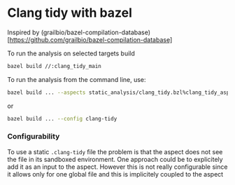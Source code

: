 # Clang tidy with bazel

Inspired by (grailbio/bazel-compilation-database)[https://github.com/grailbio/bazel-compilation-database]

To run the analysis on selected targets build
```bash
bazel build //:clang_tidy_main
```

To run the analysis from the command line, use:
```bash
bazel build ... --aspects static_analysis/clang_tidy.bzl%clang_tidy_aspect
```
or
```bash
bazel build ... --config clang-tidy
```


### Configurability
To use a static `.clang-tidy` file the problem is that the aspect does not see the file in its sandboxed environment.
One approach could be to explicitely add it as an input to the aspect.
However this is not really configurable since it allows only for one global file and this is implicitely coupled to the aspect


